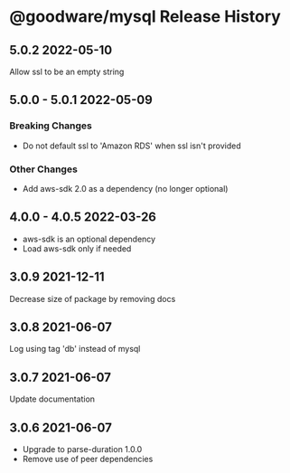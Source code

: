 # @goodware/mysql Release History

## 5.0.2 2022-05-10

Allow ssl to be an empty string

## 5.0.0 - 5.0.1 2022-05-09

### Breaking Changes

- Do not default ssl to 'Amazon RDS' when ssl isn't provided

### Other Changes

- Add aws-sdk 2.0 as a dependency (no longer optional)

## 4.0.0 - 4.0.5 2022-03-26

- aws-sdk is an optional dependency
- Load aws-sdk only if needed

## 3.0.9 2021-12-11

Decrease size of package by removing docs

## 3.0.8 2021-06-07

Log using tag 'db' instead of mysql

## 3.0.7 2021-06-07

Update documentation

## 3.0.6 2021-06-07

- Upgrade to parse-duration 1.0.0
- Remove use of peer dependencies

